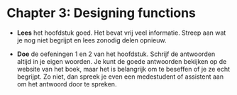 # Chapter 3: Designing functions

- **Lees** het hoofdstuk goed. Het bevat vrij veel informatie. Streep aan wat je nog niet begrijpt en lees zonodig delen opnieuw.

- **Doe** de oefeningen 1 en 2 van het hoofdstuk. Schrijf de antwoorden altijd in je eigen woorden. Je kunt de goede antwoorden bekijken op de website van het boek, maar het is belangrijk om te beseffen of je ze echt begrijpt. Zo niet, dan spreek je even een medestudent of assistent aan om het antwoord door te spreken.
